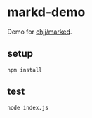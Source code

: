 # markd-demo

Demo for [chjj/marked](https://github.com/chjj/marked).


## setup

`npm install`


## test

`node index.js`
